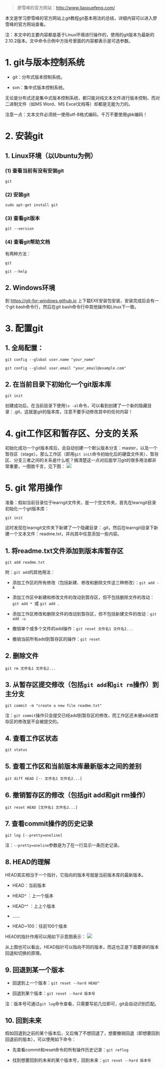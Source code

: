 > 廖雪峰的官方网站：http://www.liaoxuefeng.com/

本文是学习廖雪峰的官方网站上git教程git基本用法的总结，详细内容可以进入廖雪峰的官方网站查看。

注：本文中的主要内容都是基于Linux环境进行操作的，使用的git版本为最新的2.10.2版本。文中命令示例中方括号里面的内容都表示是可选参数。

# 1. git与版本控制系统

* git：分布式版本控制系统。

* svn：集中式版本控制系统。

无论是分布式还是集中式版本控制系统，都只能对纯文本文件进行版本控制，而对二进制文件（如MS Word、MS Excel文档等）却都是无能为力的。

注意一点：文本文件必须统一使用utf-8格式编码，千万不要使用gbk编码！

# 2. 安装git

## 1. Linux环境（以Ubuntu为例）

### (1) 查看当前有没有安装git

`git`

### (2) 安装git

`sudo apt-get install git`

### (3) 查看git版本

`git --version`

### (4) 查看git帮助文档

有两种方法：

`git`

`git --help`

## 2. Windows环境

到 https://git-for-windows.github.io 上下载EXE安装包安装，安装完成后会有一个git bash命令行，然后在git bash命令行中其他操作和Linux下一致。

# 3. 配置git

## 1. 全局配置：

`git config --global user.name "your_name"`

`git config --global user.email "your_email@example.com"`

## 2. 在当前目录下初始化一个git版本库

`git init`

创建成功后，在当前目录下使用`ls -al`命令，可以看到创建了一个新的隐藏目录：.git，这就是git的版本库，注意不要手动修改其中的任何内容！

# 4. git工作区和暂存区、分支的关系

初始化成功一个git版本库后，会自动创建一个默认版本分支：master，以及一个暂存区（stage）。那么工作区（即用`git init`命令初始化后的硬盘文件夹）、暂存区、分支三者之间的关系是什么呢？搞清楚这一点对后面学习git的很多用法都非常重要，一图胜千言，见下图：
![](http://upload-images.jianshu.io/upload_images/8819542-5cc9c47d57d8e5c1.png?imageMogr2/auto-orient/strip%7CimageView2/2/w/1240)

# 5. git 常用操作

准备：假如当前目录位于learngit文件夹，是一个空文件夹，首先在learngit目录初始化一个git版本库：

`git init`

这时发现在learngit文件夹下新建了一个隐藏目录：.git，然后在learngit目录下新建一个文本文件：readme.txt，并向其中任意添加一些内容。

## 1. 将readme.txt文件添加到版本库暂存区

`git add readme.txt`

附：`git add`的其他用法：

* 添加工作区的所有修改（包括新建、修改和删除文件这三种修改）：`git add -A`

* 添加工作区中新建和修改文件的改动到暂存区，但不包括删除文件的改动：`git add * `或 `git add . `

* 添加工作区修改和删除文件的改动到暂存区，但不包括新建文件的改动：`git add -u`

* 撤销单个或多个文件的add操作：`git reset 文件名1 文件名2...`

* 撤销当前所有add到暂存区的操作：`git reset`

## 2. 删除文件

`git rm 文件名1 文件名2...`

## 3. 从暂存区提交修改（包括`git add`和`git rm`操作）到主分支

`git commit -m "create a new file readme.txt"`

注：`git commit`操作只会提交已经add到暂存区的修改，而工作区还未被add进暂存区的修改是不会被提交的。

## 4. 查看工作区状态

`git status`

## 5. 查看工作区和当前版本库最新版本之间的差别

`git diff HEAD [-- 文件名1 文件名2...]`

## 6. 撤销暂存区的修改（包括git add和git rm操作）

`git reset HEAD [文件名1 文件名2...]`

## 7. 查看commit操作的历史记录

`git log [--pretty=oneline]`

注：`--pretty=oneline`参数是为了在一行显示一条历史记录。

## 8. HEAD的理解

HEAD其实相当于一个指针，它指向的版本号就是当前版本库的最新版本。

* HEAD：当前版本

* HEAD^ ：上一个版本

* HEAD^^ ：上上个版本

* ......

* HEAD~100：往前100个版本

HEAD的指针作用可以用如下示意图表示：
![](http://upload-images.jianshu.io/upload_images/8819542-63c13526d01402d9.png?imageMogr2/auto-orient/strip%7CimageView2/2/w/1240)


从上图也可以看出，HEAD指针可以指向不同的版本，而这也正是下面要讲的版本回退和切换的原理。

## 9. 回退到某一个版本

* 回退到上一个版本：`git reset --hard HEAD^`

* 回退到某个版本：`git reset --hard 版本号`

注：版本号可通过`git log`命令查看，只需要写前几位即可，git会自动识别匹配。

## 10. 回到未来

假如回退到之前的某个版本后，又后悔了不想回退了，想要撤销回退（即想要回到回退前的版本），可以使用如下命令：

* 先查看commit和reset命令的所有操作历史记录：`git reflog`

* 找到想要回到的未来的某个版本号，回到未来：`git reset --hard 版本号`
